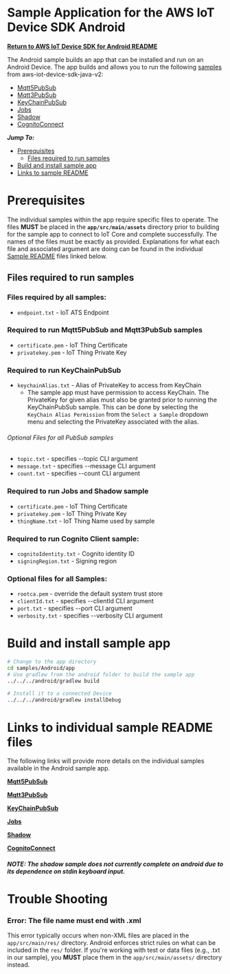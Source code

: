 # Sample Application for the AWS IoT Device SDK Android
[**Return to AWS IoT Device SDK for Android README**](../../documents/ANDROID.md)

The Android sample builds an app that can be installed and run on an Android Device. The app builds and allows you
to run the following [samples](#links-to-individual-sample-readme-files) from aws-iot-device-sdk-java-v2:
* [Mqtt5PubSub](../Mqtt5/PubSub/README.md)
* [Mqtt3PubSub](../BasicPubSub/README.md)
* [KeyChainPubSub](./AndroidKeyChainPubSub/README.md)
* [Jobs](../Jobs/README.md)
* [Shadow](../Shadow/README.md)
* [CognitoConnect](../CognitoConnect/README.md)

*__Jump To:__*

* [Prerequisites](#prerequisites)
  * [Files required to run samples](#files-required-to-run-samples)
* [Build and install sample app](#build-and-install-sample-app)
* [Links to sample README](#links-to-individual-sample-readme-files)


# Prerequisites
The individual samples within the app require specific files to operate. The files **MUST** be placed in the
**`app/src/main/assets`** directory prior to building for the sample app to connect to IoT Core and complete
successfully. The names of the files must be exactly as provided. Explanations for what each file and
associated argument are doing can be found in the individual [Sample README](#links-to-individual-sample-readme-files)
files linked below.

## Files required to run samples

### Files required by all samples:
* `endpoint.txt` - IoT ATS Endpoint

### Required to run Mqtt5PubSub and Mqtt3PubSub samples
* `certificate.pem` - IoT Thing Certificate
* `privatekey.pem` - IoT Thing Private Key

### Required to run KeyChainPubSub
* `keychainAlias.txt` - Alias of PrivateKey to access from KeyChain
  * The sample app must have permission to access KeyChain. The PrivateKey for given alias must also be granted prior to running the KeyChainPubSub sample. This can be done by selecting the `KeyChain Alias Permission` from the `Select a Sample` dropdown menu and selecting the PrivateKey associated with the alias.

###### Optional Files for all PubSub samples
* `topic.txt` - specifies --topic CLI argument
* `message.txt` - specifies --message CLI argument
* `count.txt` - specifies --count CLI argument

### Required to run Jobs and Shadow sample
* `certificate.pem` - IoT Thing Certificate
* `privatekey.pem` - IoT Thing Private Key
* `thingName.txt` - IoT Thing Name used by sample

### Required to run Cognito Client sample:
* `cognitoIdentity.txt` - Cognito identity ID
* `signingRegion.txt` - Signing region

### Optional files for all Samples:
* `rootca.pem` - override the default system trust store
* `clientId.txt` - specifies --clientId CLI argument
* `port.txt` - specifies --port CLI argument
* `verbosity.txt` - specifies --verbosity CLI argument

# Build and install sample app

``` sh
# Change to the app directory
cd samples/Android/app
# Use gradlew from the android folder to build the sample app
../../../android/gradlew build

# Install it to a connected Device
../../../android/gradlew installDebug
```

# Links to individual sample README files
The following links will provide more details on the individual samples available in the
Android sample app.

[**Mqtt5PubSub**](../Mqtt5/PubSub/README.md)

[**Mqtt3PubSub**](../BasicPubSub/README.md)

[**KeyChainPubSub**](AndroidKeyChainPubSub/README.md)

[**Jobs**](../Jobs/README.md)

[**Shadow**](../Shadow/README.md)

[**CognitoConnect**](../CognitoConnect/README.md)

##### NOTE: The shadow sample does not currently complete on android due to its dependence on stdin keyboard input.


# Trouble Shooting
### Error: The file name must end with .xml
This error typically occurs when non-XML files are placed in the `app/src/main/res/` directory. Android enforces strict rules on what can be included in the `res/` folder. If you're working with test or data files (e.g., .txt in our sample), you **MUST** place them in the `app/src/main/assets/` directory instead.